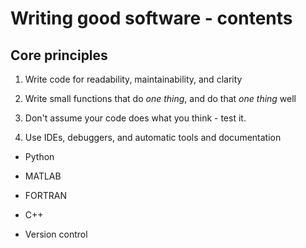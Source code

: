 # Writing good software - contents

## Core principles

1. Write code for readability, maintainability, and clarity

2. Write small functions that do _one thing_, and do that _one thing_ well

3. Don't assume your code does what you think - test it.

4. Use IDEs, debuggers, and automatic tools and documentation



* Python

* MATLAB

* FORTRAN

* C++

* Version control

